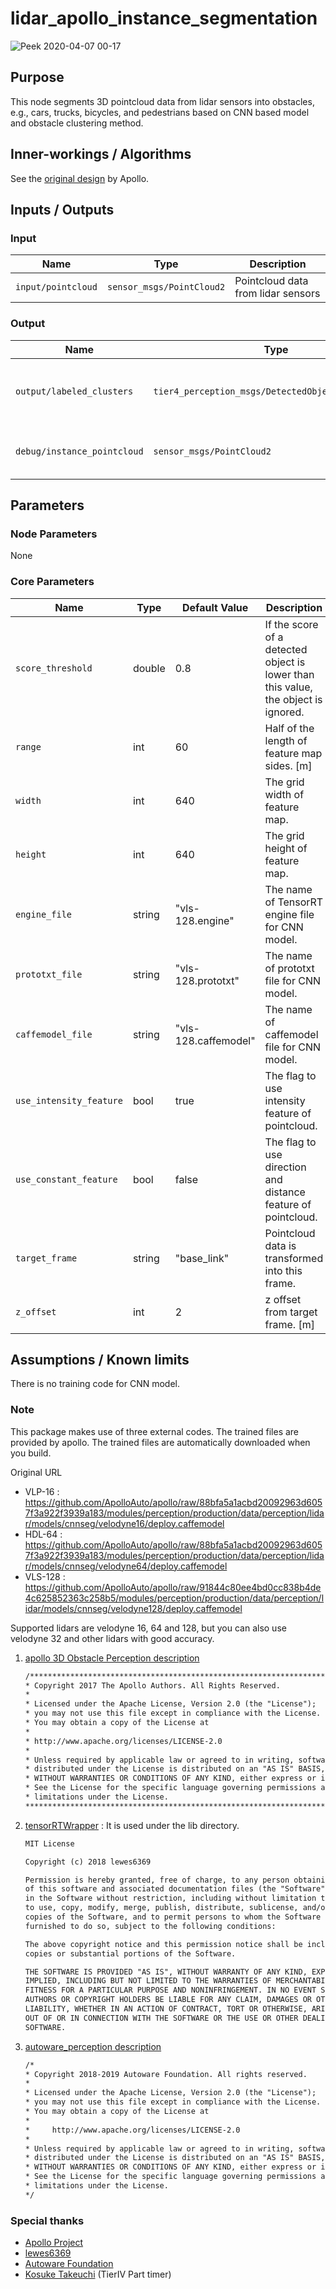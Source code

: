 # lidar_apollo_instance_segmentation

![Peek 2020-04-07 00-17](https://user-images.githubusercontent.com/8327598/78574862-92507d80-7865-11ea-9a2d-56d3453bdb7a.gif)

## Purpose

This node segments 3D pointcloud data from lidar sensors into obstacles, e.g., cars, trucks, bicycles, and pedestrians
based on CNN based model and obstacle clustering method.

## Inner-workings / Algorithms

See the [original design](https://github.com/ApolloAuto/apollo/blob/master/docs/specs/3d_obstacle_perception.md) by Apollo.

## Inputs / Outputs

### Input

| Name               | Type                      | Description                        |
| ------------------ | ------------------------- | ---------------------------------- |
| `input/pointcloud` | `sensor_msgs/PointCloud2` | Pointcloud data from lidar sensors |

### Output

| Name                        | Type                                               | Description                                       |
| --------------------------- | -------------------------------------------------- | ------------------------------------------------- |
| `output/labeled_clusters`   | `tier4_perception_msgs/DetectedObjectsWithFeature` | Detected objects with labeled pointcloud cluster. |
| `debug/instance_pointcloud` | `sensor_msgs/PointCloud2`                          | Segmented pointcloud for visualization.           |

## Parameters

### Node Parameters

None

### Core Parameters

| Name                    | Type   | Default Value        | Description                                                                        |
| ----------------------- | ------ | -------------------- | ---------------------------------------------------------------------------------- |
| `score_threshold`       | double | 0.8                  | If the score of a detected object is lower than this value, the object is ignored. |
| `range`                 | int    | 60                   | Half of the length of feature map sides. [m]                                       |
| `width`                 | int    | 640                  | The grid width of feature map.                                                     |
| `height`                | int    | 640                  | The grid height of feature map.                                                    |
| `engine_file`           | string | "vls-128.engine"     | The name of TensorRT engine file for CNN model.                                    |
| `prototxt_file`         | string | "vls-128.prototxt"   | The name of prototxt file for CNN model.                                           |
| `caffemodel_file`       | string | "vls-128.caffemodel" | The name of caffemodel file for CNN model.                                         |
| `use_intensity_feature` | bool   | true                 | The flag to use intensity feature of pointcloud.                                   |
| `use_constant_feature`  | bool   | false                | The flag to use direction and distance feature of pointcloud.                      |
| `target_frame`          | string | "base_link"          | Pointcloud data is transformed into this frame.                                    |
| `z_offset`              | int    | 2                    | z offset from target frame. [m]                                                    |

## Assumptions / Known limits

There is no training code for CNN model.

### Note

This package makes use of three external codes.
The trained files are provided by apollo. The trained files are automatically downloaded when you build.

Original URL

- VLP-16 :
  <https://github.com/ApolloAuto/apollo/raw/88bfa5a1acbd20092963d6057f3a922f3939a183/modules/perception/production/data/perception/lidar/models/cnnseg/velodyne16/deploy.caffemodel>
- HDL-64 :
  <https://github.com/ApolloAuto/apollo/raw/88bfa5a1acbd20092963d6057f3a922f3939a183/modules/perception/production/data/perception/lidar/models/cnnseg/velodyne64/deploy.caffemodel>
- VLS-128 :
  <https://github.com/ApolloAuto/apollo/raw/91844c80ee4bd0cc838b4de4c625852363c258b5/modules/perception/production/data/perception/lidar/models/cnnseg/velodyne128/deploy.caffemodel>

Supported lidars are velodyne 16, 64 and 128, but you can also use velodyne 32 and other lidars with good accuracy.

1. [apollo 3D Obstacle Perception description](https://github.com/ApolloAuto/apollo/blob/master/docs/specs/3d_obstacle_perception.md)

   ```txt
   /******************************************************************************
   * Copyright 2017 The Apollo Authors. All Rights Reserved.
   *
   * Licensed under the Apache License, Version 2.0 (the "License");
   * you may not use this file except in compliance with the License.
   * You may obtain a copy of the License at
   *
   * http://www.apache.org/licenses/LICENSE-2.0
   *
   * Unless required by applicable law or agreed to in writing, software
   * distributed under the License is distributed on an "AS IS" BASIS,
   * WITHOUT WARRANTIES OR CONDITIONS OF ANY KIND, either express or implied.
   * See the License for the specific language governing permissions and
   * limitations under the License.
   *****************************************************************************/
   ```

2. [tensorRTWrapper](https://github.com/lewes6369/tensorRTWrapper) :
   It is used under the lib directory.

   ```txt
   MIT License

   Copyright (c) 2018 lewes6369

   Permission is hereby granted, free of charge, to any person obtaining a copy
   of this software and associated documentation files (the "Software"), to deal
   in the Software without restriction, including without limitation the rights
   to use, copy, modify, merge, publish, distribute, sublicense, and/or sell
   copies of the Software, and to permit persons to whom the Software is
   furnished to do so, subject to the following conditions:

   The above copyright notice and this permission notice shall be included in all
   copies or substantial portions of the Software.

   THE SOFTWARE IS PROVIDED "AS IS", WITHOUT WARRANTY OF ANY KIND, EXPRESS OR
   IMPLIED, INCLUDING BUT NOT LIMITED TO THE WARRANTIES OF MERCHANTABILITY,
   FITNESS FOR A PARTICULAR PURPOSE AND NONINFRINGEMENT. IN NO EVENT SHALL THE
   AUTHORS OR COPYRIGHT HOLDERS BE LIABLE FOR ANY CLAIM, DAMAGES OR OTHER
   LIABILITY, WHETHER IN AN ACTION OF CONTRACT, TORT OR OTHERWISE, ARISING FROM,
   OUT OF OR IN CONNECTION WITH THE SOFTWARE OR THE USE OR OTHER DEALINGS IN THE
   SOFTWARE.
   ```

3. [autoware_perception description](https://github.com/k0suke-murakami/autoware_perception/tree/feature/integration_baidu_seg/lidar_apollo_cnn_seg_detect)

   ```txt
   /*
   * Copyright 2018-2019 Autoware Foundation. All rights reserved.
   *
   * Licensed under the Apache License, Version 2.0 (the "License");
   * you may not use this file except in compliance with the License.
   * You may obtain a copy of the License at
   *
   *     http://www.apache.org/licenses/LICENSE-2.0
   *
   * Unless required by applicable law or agreed to in writing, software
   * distributed under the License is distributed on an "AS IS" BASIS,
   * WITHOUT WARRANTIES OR CONDITIONS OF ANY KIND, either express or implied.
   * See the License for the specific language governing permissions and
   * limitations under the License.
   */
   ```

### Special thanks

- [Apollo Project](https://github.com/ApolloAuto/apollo)
- [lewes6369](https://github.com/lewes6369)
- [Autoware Foundation](https://github.com/autowarefoundation/autoware)
- [Kosuke Takeuchi](https://github.com/kosuke55) (TierIV Part timer)
